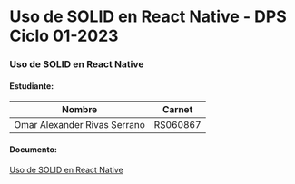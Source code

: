 # Uso de SOLID en React Native - DPS Ciclo 01-2023

### Uso de SOLID en React Native

#### Estudiante:

| Nombre  | Carnet |
|----------|----------|
| Omar Alexander Rivas Serrano | RS060867 |


#### Documento:

[Uso de SOLID en React Native](/Autenticación%20con%20Firebase.pdf)
